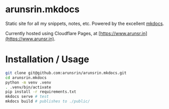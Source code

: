 # arunsrin.mkdocs

Static site for all my snippets, notes, etc. Powered by the excellent [mkdocs](http://www.mkdocs.org/).

Currently hosted using Cloudflare Pages, at [https://www.arunsr.in](https://www.arunsr.in).

# Installation / Usage

``` sh
git clone git@github.com:arunsrin/arunsrin.mkdocs.git
cd arunsrin.mkdocs
python -m venv .venv
. .venv/bin/activate
pip install -r requirements.txt
mkdocs serve # test
mkdocs build # publishes to ./public/
```
